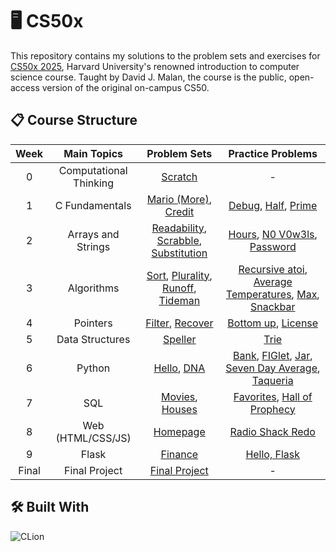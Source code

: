 # 🖥️ CS50x
This repository contains my solutions to the problem sets and exercises for [CS50x 2025](https://cs50.harvard.edu/x/2025/), Harvard University's renowned introduction to computer science course. Taught by David J. Malan, the course is the public, open-access version of the original on-campus CS50.

## 📋 Course Structure
| Week | Main Topics | Problem Sets | Practice Problems |
|:---:|:---:|:---:|:---:|
| 0 | Computational Thinking | [Scratch](https://cs50.harvard.edu/x/2025/psets/0/scratch/) | - |
| 1 | C Fundamentals | [Mario (More)](https://cs50.harvard.edu/x/2025/psets/1/mario/more/), [Credit](https://cs50.harvard.edu/x/2025/psets/1/credit/) | [Debug](https://cs50.harvard.edu/x/2025/practice/debug/), [Half](https://cs50.harvard.edu/x/2025/practice/half/), [Prime](https://cs50.harvard.edu/x/2025/practice/prime/) |
| 2 | Arrays and Strings | [Readability](https://cs50.harvard.edu/x/2025/psets/2/readability/), [Scrabble](https://cs50.harvard.edu/x/psets/2/scrabble/), [Substitution](https://cs50.harvard.edu/x/psets/2/substitution/) | [Hours](https://cs50.harvard.edu/x/2025/practice/hours/), [N0 V0w3ls](https://cs50.harvard.edu/x/2025/practice/no-vowels/), [Password](https://cs50.harvard.edu/x/2025/practice/password/)|
| 3 | Algorithms | [Sort](https://cs50.harvard.edu/x/psets/3/sort/), [Plurality](https://cs50.harvard.edu/x/2025/psets/3/plurality/), [Runoff](https://cs50.harvard.edu/x/2025/psets/3/runoff/), [Tideman](https://cs50.harvard.edu/x/psets/3/tideman/) | [Recursive atoi](https://cs50.harvard.edu/x/2025/practice/atoi/), [Average Temperatures](https://cs50.harvard.edu/x/2025/practice/temps/), [Max](https://cs50.harvard.edu/x/2025/practice/max/), [Snackbar](https://cs50.harvard.edu/x/2025/practice/snackbar/) |
| 4 | Pointers | [Filter](https://cs50.harvard.edu/x/2025/psets/4/filter/), [Recover](https://cs50.harvard.edu/x/2025/psets/4/recover/) | [Bottom up](https://cs50.harvard.edu/x/2025/practice/bottomup/), [License](https://cs50.harvard.edu/x/2025/practice/license/) |
| 5 | Data Structures | [Speller](https://cs50.harvard.edu/x/2025/psets/5/speller/) | [Trie](https://cs50.harvard.edu/x/2025/practice/trie/) |
| 6 | Python | [Hello](https://cs50.harvard.edu/x/2025/psets/6/hello/), [DNA](https://cs50.harvard.edu/x/2025/psets/6/dna/) | [Bank](https://cs50.harvard.edu/x/2025/practice/bank/), [FIGlet](https://cs50.harvard.edu/x/2025/practice/figlet/), [Jar](https://cs50.harvard.edu/x/2025/practice/jar/), [Seven Day Average](https://cs50.harvard.edu/x/2025/practice/seven-day-average/), [Taqueria](https://cs50.harvard.edu/x/2025/practice/taqueria/) |
| 7 | SQL | [Movies](https://cs50.harvard.edu/x/2025/psets/7/movies/), [Houses](https://cs50.harvard.edu/x/2025/psets/7/houses/) | [Favorites](https://cs50.harvard.edu/x/2025/practice/favorites/), [Hall of Prophecy](https://cs50.harvard.edu/x/2025/practice/prophecy/) |
| 8 | Web (HTML/CSS/JS) | [Homepage](https://cs50.harvard.edu/x/2025/psets/8/homepage/) | [Radio Shack Redo](https://cs50.harvard.edu/x/2025/practice/redo/) |
| 9 | Flask | [Finance](https://cs50.harvard.edu/x/2025/psets/9/finance/) | [Hello, Flask](https://cs50.harvard.edu/x/2025/practice/helloflask/) |
| Final | Final Project | [Final Project](https://cs50.harvard.edu/x/2025/project/) | - |

## 🛠 Built With

![CLion](https://img.shields.io/badge/CLion-000000?style=for-the-badge&logo=clion&logoColor=white)
<!--
![Python](https://img.shields.io/badge/Python-3776AB?style=for-the-badge&logo=python&logoColor=white)
![SQL](https://img.shields.io/badge/SQL-4479A1?style=for-the-badge&logo=postgresql&logoColor=white)
![HTML5](https://img.shields.io/badge/HTML5-E34F26?style=for-the-badge&logo=html5&logoColor=white)
![CSS3](https://img.shields.io/badge/CSS3-1572B6?style=for-the-badge&logo=css3&logoColor=white)
![JavaScript](https://img.shields.io/badge/JavaScript-F7DF1E?style=for-the-badge&logo=javascript&logoColor=black)
![Flask](https://img.shields.io/badge/Flask-000000?style=for-the-badge&logo=flask&logoColor=white)
-->

